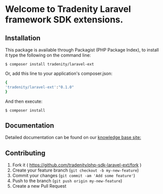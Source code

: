 Welcome to Tradenity Laravel framework SDK extensions.
==========

## Installation

This package is available through Packagist (PHP Package Index), to install it type the following on the command line:

    $ composer install tradenity/laravel-ext

Or, add this line to your application's composer.json:

```ruby
{
'tradenity/laravel-ext':"0.1.0"
}
```

And then execute:

    $ composer install



## Documentation

Detailed documentation can be found on our [knowledge base site:](http://docs.tradenity.com/kb/tutorials/php/laravel/)



## Contributing

1. Fork it ( https://github.com/tradenity/php-sdk-laravel-ext/fork )
2. Create your feature branch (`git checkout -b my-new-feature`)
3. Commit your changes (`git commit -am 'Add some feature'`)
4. Push to the branch (`git push origin my-new-feature`)
5. Create a new Pull Request
